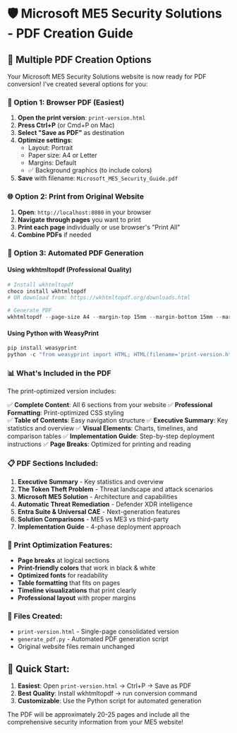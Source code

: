# 🛡️ Microsoft ME5 Security Solutions - PDF Creation Guide

## 📄 Multiple PDF Creation Options

Your Microsoft ME5 Security Solutions website is now ready for PDF conversion! I've created several options for you:

### 🎯 Option 1: Browser PDF (Easiest)
1. **Open the print version**: `print-version.html`
2. **Press Ctrl+P** (or Cmd+P on Mac)
3. **Select "Save as PDF"** as destination
4. **Optimize settings**:
   - Layout: Portrait
   - Paper size: A4 or Letter
   - Margins: Default
   - ✅ Background graphics (to include colors)
5. **Save** with filename: `Microsoft_ME5_Security_Guide.pdf`

### 🌐 Option 2: Print from Original Website
1. **Open**: `http://localhost:8080` in your browser
2. **Navigate through pages** you want to print
3. **Print each page** individually or use browser's "Print All"
4. **Combine PDFs** if needed

### 🤖 Option 3: Automated PDF Generation

#### Using wkhtmltopdf (Professional Quality)
```powershell
# Install wkhtmltopdf
choco install wkhtmltopdf
# OR download from: https://wkhtmltopdf.org/downloads.html

# Generate PDF
wkhtmltopdf --page-size A4 --margin-top 15mm --margin-bottom 15mm --margin-left 15mm --margin-right 15mm --disable-smart-shrinking --print-media-type print-version.html Microsoft_ME5_Guide.pdf
```

#### Using Python with WeasyPrint
```powershell
pip install weasyprint
python -c "from weasyprint import HTML; HTML(filename='print-version.html').write_pdf('ME5_Guide.pdf')"
```

### 📊 What's Included in the PDF

The print-optimized version includes:

✅ **Complete Content**: All 6 sections from your website
✅ **Professional Formatting**: Print-optimized CSS styling  
✅ **Table of Contents**: Easy navigation structure
✅ **Executive Summary**: Key statistics and overview
✅ **Visual Elements**: Charts, timelines, and comparison tables
✅ **Implementation Guide**: Step-by-step deployment instructions
✅ **Page Breaks**: Optimized for printing and reading

### 📋 PDF Sections Included:

1. **Executive Summary** - Key statistics and overview
2. **The Token Theft Problem** - Threat landscape and attack scenarios
3. **Microsoft ME5 Solution** - Architecture and capabilities
4. **Automatic Threat Remediation** - Defender XDR intelligence
5. **Entra Suite & Universal CAE** - Next-generation features
6. **Solution Comparisons** - ME5 vs ME3 vs third-party
7. **Implementation Guide** - 4-phase deployment approach

### 🎨 Print Optimization Features:

- **Page breaks** at logical sections
- **Print-friendly colors** that work in black & white
- **Optimized fonts** for readability
- **Table formatting** that fits on pages
- **Timeline visualizations** that print clearly
- **Professional layout** with proper margins

### 🔧 Files Created:

- `print-version.html` - Single-page consolidated version
- `generate_pdf.py` - Automated PDF generation script
- Original website files remain unchanged

## 🚀 Quick Start:

1. **Easiest**: Open `print-version.html` → Ctrl+P → Save as PDF
2. **Best Quality**: Install wkhtmltopdf → run conversion command
3. **Customizable**: Use the Python script for automated generation

The PDF will be approximately 20-25 pages and include all the comprehensive security information from your ME5 website!